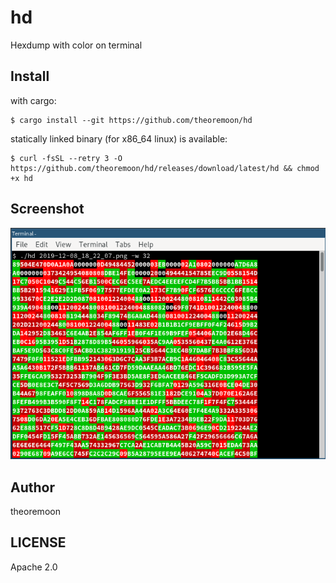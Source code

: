 # hd

Hexdump with color on terminal

## Install

with cargo:
```
$ cargo install --git https://github.com/theoremoon/hd
```

statically linked binary (for x86_64 linux) is available:
```
$ curl -fsSL --retry 3 -O https://github.com/theoremoon/hd/releases/download/latest/hd && chmod +x hd
```

## Screenshot
![](docs/screenshot.png)


## Author

theoremoon

## LICENSE

Apache 2.0
